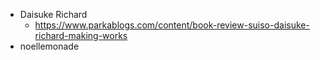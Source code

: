 - Daisuke Richard
  - https://www.parkablogs.com/content/book-review-suiso-daisuke-richard-making-works
- noellemonade
